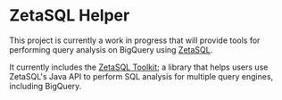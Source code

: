 # ZetaSQL Helper

This project is currently a work in progress that will provide tools for
performing query analysis on BigQuery using
[ZetaSQL](https://github.com/google/zetasql).

It currently includes the [ZetaSQL Toolkit](./zetasql-toolkit-core); a library
that helps users use ZetaSQL's Java API to perform SQL analysis for multiple
query engines, including BigQuery.
